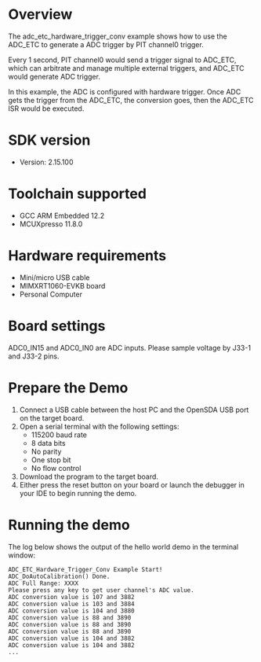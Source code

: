 Overview
========

The adc_etc_hardware_trigger_conv example shows how to use the ADC_ETC to generate a ADC trigger by PIT channel0 trigger.

Every 1 second, PIT channel0 would send a trigger signal to ADC_ETC, which can arbitrate and manage multiple external triggers,
and ADC_ETC would generate ADC trigger.

In this example, the ADC is configured with hardware trigger. Once ADC gets the trigger from the ADC_ETC, the conversion goes,
then the ADC_ETC ISR would be executed.

SDK version
===========
- Version: 2.15.100

Toolchain supported
===================
- GCC ARM Embedded  12.2
- MCUXpresso  11.8.0

Hardware requirements
=====================
- Mini/micro USB cable
- MIMXRT1060-EVKB board
- Personal Computer

Board settings
==============
ADC0_IN15 and ADC0_IN0 are ADC inputs. Please sample voltage by J33-1 and J33-2 pins.

Prepare the Demo
================
1.  Connect a USB cable between the host PC and the OpenSDA USB port on the target board. 
2.  Open a serial terminal with the following settings:
    - 115200 baud rate
    - 8 data bits
    - No parity
    - One stop bit
    - No flow control
3.  Download the program to the target board.
4.  Either press the reset button on your board or launch the debugger in your IDE to begin running the demo.

Running the demo
================
The log below shows the output of the hello world demo in the terminal window:
~~~~~~~~~~~~~~~~~~~~~~~~~~~~~~~~~~~
ADC_ETC_Hardware_Trigger_Conv Example Start!
ADC_DoAutoCalibration() Done.
ADC Full Range: XXXX
Please press any key to get user channel's ADC value.
ADC conversion value is 107 and 3882
ADC conversion value is 103 and 3884
ADC conversion value is 104 and 3880
ADC conversion value is 88 and 3890
ADC conversion value is 88 and 3890
ADC conversion value is 88 and 3890
ADC conversion value is 104 and 3882
ADC conversion value is 104 and 3882
...
~~~~~~~~~~~~~~~~~~~~~~~~~~~~~~~~~~~

